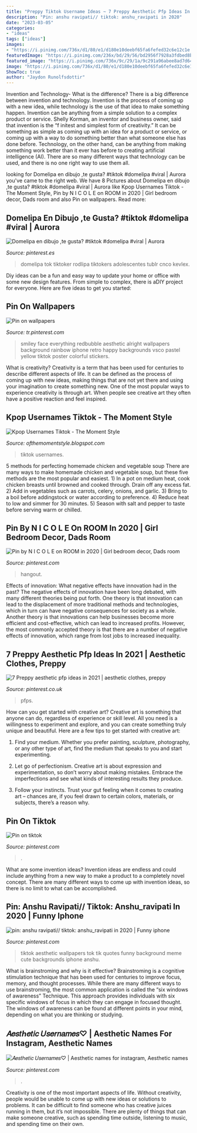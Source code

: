 ```yaml
---
title: "Preppy Tiktok Username Ideas ~ 7 Preppy Aesthetic Pfp Ideas In 2021"
description: "Pin: anshu ravipati// tiktok: anshu_ravipati in 2020"
date: "2023-03-05"
categories:
- "ideas"
tags: ["ideas"]
images:
- "https://i.pinimg.com/736x/d1/80/e1/d180e10deebf65fa6fefed32c6e12c1e.jpg"
featuredImage: "https://i.pinimg.com/236x/bd/29/56/bd2956f7928a3fdbed8b6f494ca75050.jpg?nii=t"
featured_image: "https://i.pinimg.com/736x/9c/29/1a/9c291a96abee8ad7d642713f3134565c.jpg"
image: "https://i.pinimg.com/736x/d1/80/e1/d180e10deebf65fa6fefed32c6e12c1e.jpg"
ShowToc: true
author: "Jaydon Runolfsdottir"
---
```



Invention and Technology- What is the difference?
There is a big difference between invention and technology. Invention is the process of coming up with a new idea, while technology is the use of that idea to make something happen. Invention can be anything from a simple solution to a complex product or service. Shelly Korman, an inventor and business owner, said that invention is the “f initest and simplest form of creativity.” It can be something as simple as coming up with an idea for a product or service, or coming up with a way to do something better than what someone else has done before. Technology, on the other hand, can be anything from making something work better than it ever has before to creating artificial intelligence (AI). There are so many different ways that technology can be used, and there is no one right way to use them all.

	

		
looking for Domelipa en dibujo ,te gusta? #tiktok #domelipa #viral | Aurora you've came to the right web. We have 8 Pictures about Domelipa en dibujo ,te gusta? #tiktok #domelipa #viral | Aurora like Kpop Usernames Tiktok - The Moment Style, Pin by N I C O L E on ROOM in 2020 | Girl bedroom decor, Dads room and also Pin on wallpapers. Read more:
		
    
## Domelipa En Dibujo ,te Gusta? #tiktok #domelipa #viral | Aurora

<img loading=lazy src="https://i.pinimg.com/236x/bd/29/56/bd2956f7928a3fdbed8b6f494ca75050.jpg?nii=t" onerror="this.onerror=null;this.src='https://tse4.mm.bing.net/th?id=OIP.RDb4WSdy2myrAjrovOlohAAAAA&amp;pid=15.1';" alt="Domelipa en dibujo ,te gusta? #tiktok #domelipa #viral | Aurora">

_Source: pinterest.es_

>domelipa tok tiktoker rodlipa tiktokers adolescentes tublr cnco kevlex. 

	

Diy ideas can be a fun and easy way to update your home or office with some new design features. From simple to complex, there is aDIY project for everyone. Here are five ideas to get you started: 

    
## Pin On Wallpapers

<img loading=lazy src="https://i.pinimg.com/736x/d1/80/e1/d180e10deebf65fa6fefed32c6e12c1e.jpg" onerror="this.onerror=null;this.src='https://tse2.mm.bing.net/th?id=OIP.WMarXVZ1IQoh1XXPDFgk6gHaNK&amp;pid=15.1';" alt="Pin on wallpapers">

_Source: tr.pinterest.com_

>smiley face everything redbubble aesthetic alright wallpapers background rainbow iphone retro happy backgrounds vsco pastel yellow tiktok poster colorful stickers. 

	

What is creativity?
Creativity is a term that has been used for centuries to describe different aspects of life. It can be defined as the process of coming up with new ideas, making things that are not yet there and using your imagination to create something new. One of the most popular ways to experience creativity is through art. When people see creative art they often have a positive reaction and feel inspired.

    
## Kpop Usernames Tiktok - The Moment Style

<img loading=lazy src="https://i.pinimg.com/originals/59/42/81/594281004faa04b0063bcb80a1a438d1.jpg" onerror="this.onerror=null;this.src='https://tse1.mm.bing.net/th?id=OIP.Hx51jo36pWPdVPyGfLu3WQHaOt&amp;pid=15.1';" alt="Kpop Usernames Tiktok - The Moment Style">

_Source: ofthemomentstyle.blogspot.com_

>tiktok usernames. 

	

5 methods for perfecting homemade chicken and vegetable soup
There are many ways to make homemade chicken and vegetable soup, but these five methods are the most popular and easiest. 1) In a pot on medium heat, cook chicken breasts until browned and cooked through. Drain off any excess fat. 2) Add in vegetables such as carrots, celery, onions, and garlic. 3) Bring to a boil before addingstock or water according to preference. 4) Reduce heat to low and simmer for 30 minutes. 5) Season with salt and pepper to taste before serving warm or chilled.

    
## Pin By N I C O L E On ROOM In 2020 | Girl Bedroom Decor, Dads Room

<img loading=lazy src="https://i.pinimg.com/736x/9c/29/1a/9c291a96abee8ad7d642713f3134565c.jpg" onerror="this.onerror=null;this.src='https://tse2.mm.bing.net/th?id=OIP.TvTnzCXvCfeQVkVENVdt4AHaKF&amp;pid=15.1';" alt="Pin by N I C O L E on ROOM in 2020 | Girl bedroom decor, Dads room">

_Source: pinterest.com_

>hangout. 

	

Effects of innovation: What negative effects have innovation had in the past?
The negative effects of innovation have been long debated, with many different theories being put forth. One theory is that innovation can lead to the displacement of more traditional methods and technologies, which in turn can have negative consequences for society as a whole. Another theory is that innovations can help businesses become more efficient and cost-effective, which can lead to increased profits. However, the most commonly accepted theory is that there are a number of negative effects of innovation, which range from lost jobs to increased inequality.

    
## 7 Preppy Aesthetic Pfp Ideas In 2021 | Aesthetic Clothes, Preppy

<img loading=lazy src="https://i.pinimg.com/474x/5b/78/8a/5b788a30c4f890ea6038f35871e669ca.jpg" onerror="this.onerror=null;this.src='https://tse3.mm.bing.net/th?id=OIP.LMyrOk_oLuaTfB6nKxJ1-AAAAA&amp;pid=15.1';" alt="7 Preppy aesthetic pfp ideas in 2021 | aesthetic clothes, preppy">

_Source: pinterest.co.uk_

>pfps. 

	

How can you get started with creative art?
Creative art is something that anyone can do, regardless of experience or skill level. All you need is a willingness to experiment and explore, and you can create something truly unique and beautiful. Here are a few tips to get started with creative art:
1. Find your medium. Whether you prefer painting, sculpture, photography, or any other type of art, find the medium that speaks to you and start experimenting.

2. Let go of perfectionism. Creative art is about expression and experimentation, so don’t worry about making mistakes. Embrace the imperfections and see what kinds of interesting results they produce.

3. Follow your instincts. Trust your gut feeling when it comes to creating art – chances are, if you feel drawn to certain colors, materials, or subjects, there’s a reason why.

    
## Pin On Tiktok

<img loading=lazy src="https://i.pinimg.com/originals/10/28/96/10289632d6656b32d0527d140b9ca502.jpg" onerror="this.onerror=null;this.src='https://tse4.mm.bing.net/th?id=OIP.oA_ZbSKdZ3iE_GMsE7XqsgHaNK&amp;pid=15.1';" alt="Pin on tiktok">

_Source: pinterest.com_

>. 

	

What are some invention ideas?
Invention ideas are endless and could include anything from a new way to make a product to a completely novel concept. There are many different ways to come up with invention ideas, so there is no limit to what can be accomplished.

    
## Pin: Anshu Ravipati// Tiktok: Anshu_ravipati In 2020 | Funny Iphone

<img loading=lazy src="https://i.pinimg.com/736x/4a/49/b0/4a49b0dce3f06fcf687a78e59537797b.jpg" onerror="this.onerror=null;this.src='https://tse2.mm.bing.net/th?id=OIP.loyRmE4wtor7N2IE5BPXDgHaNL&amp;pid=15.1';" alt="pin: anshu ravipati// tiktok: anshu_ravipati in 2020 | Funny iphone">

_Source: pinterest.com_

>tiktok aesthetic wallpapers tok tik quotes funny background meme cute backgrounds iphone anshu. 

	

What is brainstroming and why is it effective?
Brainstroming is a cognitive stimulation technique that has been used for centuries to improve focus, memory, and thought processes. While there are many different ways to use brainstroming, the most common application is called the “six windows of awareness” Technique. This approach provides individuals with six specific windows of focus in which they can engage in focused thought. The windows of awareness can be found at different points in your mind, depending on what you are thinking or studying.

    
## 𝐴𝑒𝑠𝑡ℎ𝑒𝑡𝑖𝑐 𝑈𝑠𝑒𝑟𝑛𝑎𝑚𝑒𝑠♡ | Aesthetic Names For Instagram, Aesthetic Names

<img loading=lazy src="https://i.pinimg.com/736x/f3/cb/bb/f3cbbb1b9d244d9293ec8e911e19317b.jpg" onerror="this.onerror=null;this.src='https://tse2.mm.bing.net/th?id=OIP.vOuyArJz90VtOjKtYBKYBAHaO0&amp;pid=15.1';" alt="𝐴𝑒𝑠𝑡ℎ𝑒𝑡𝑖𝑐 𝑈𝑠𝑒𝑟𝑛𝑎𝑚𝑒𝑠♡ | Aesthetic names for instagram, Aesthetic names">

_Source: pinterest.com_

>. 

	

Creativity is one of the most important aspects of life. Without creativity, people would be unable to come up with new ideas or solutions to problems. It can be difficult to find someone who has creative juices running in them, but it’s not impossible. There are plenty of things that can make someone creative, such as spending time outside, listening to music, and spending time on their own.

